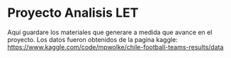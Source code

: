 # Proyecto Analisis LET 

Aquí guardare los materiales que generare a medida que avance en el proyecto.
Los datos fueron obtenidos de la pagina kaggle: https://www.kaggle.com/code/mpwolke/chile-football-teams-results/data 